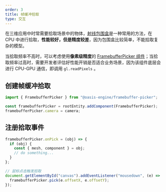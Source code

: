 ```yaml
---
order: 3
title: 帧缓冲拾取
type: 交互
---
```


在三维应用中时常需要拾取场景中的物体，[射线包围盒](${docs}physics-manager-cn#raycast)是一种常用的方法，在 CPU 中进行拾取，**性能较好，但是精度较差**，因为包围盒比较简单，不能拾取复杂的模型。

当拾取频率不高时，可以考虑使用**像素级精度**的 [FramebufferPicker 组件](${api}framebuffer-picker/FramebufferPicker)；当拾取频率过高时，需要开发者评估好性能开销是否适合业务场景，因为该组件底层会进行 CPU-GPU 通信，即调用 `gl.readPixels` 。

<playground src="framebuffer-picker.ts"></playground>

## 创建帧缓冲拾取

```typescript
import { FramebufferPicker } from "@oasis-engine/framebuffer-picker";

const framebufferPicker = rootEntity.addComponent(FramebufferPicker);
framebufferPicker.camera = camera;
```

## 注册拾取事件

```typescript
framebufferPicker.onPick = (obj) => {
  if (obj) {
    const { mesh, component } = obj;
    // do something...
  }
};

// 鼠标点击触发拾取
document.getElementById("canvas").addEventListener("mousedown", (e) => {
  framebufferPicker.pick(e.offsetX, e.offsetY);
});
```
